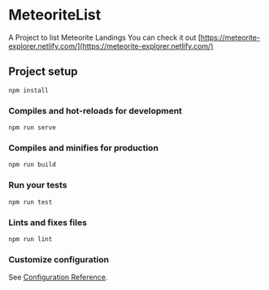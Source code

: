 # MeteoriteList
A Project to list Meteorite Landings
You can check it out [https://meteorite-explorer.netlify.com/](https://meteorite-explorer.netlify.com/)
## Project setup
```
npm install
```

### Compiles and hot-reloads for development
```
npm run serve
```

### Compiles and minifies for production
```
npm run build
```

### Run your tests
```
npm run test
```

### Lints and fixes files
```
npm run lint
```

### Customize configuration
See [Configuration Reference](https://cli.vuejs.org/config/).
